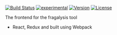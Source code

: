 [![Build Status](https://travis-ci.org/xchem/fragalysis-frontend.svg?branch=master)](https://travis-ci.org/xchem/fragalysis-frontend)
[![experimental](http://badges.github.io/stability-badges/dist/experimental.svg)](http://github.com/xchem/fragalysis-frontend)
[![Version](http://img.shields.io/badge/version-0.0.1-blue.svg?style=flat)](https://github.com/xchem/fragalysis-frontend)
[![License](http://img.shields.io/badge/license-Apache%202.0-blue.svg?style=flat)](https://github.com/xchem/fragalysis-frontend/blob/master/LICENSE.txt)

The frontend for the fragalysis tool
- React, Redux and built using Webpack

